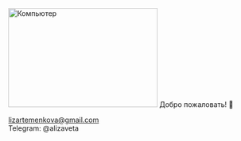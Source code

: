 <img src="https://i.pinimg.com/736x/c6/14/03/c614032d327041b408f03310af659c50.jpg" alt="Компьютер" width="300" height="200">  
Добро пожаловать! 👋

[lizartemenkova@gmail.com](https://mail.google.com/mail/u/0/?tab=rm&ogbl#inbox "Для связи")  
Telegram: @alizaveta

